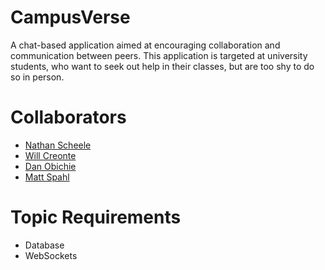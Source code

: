 # CampusVerse
A chat-based application aimed at encouraging collaboration and communication between peers.
This application is targeted at university students, who want to seek out help in their classes, but are too shy to do so in person.

# Collaborators
- [Nathan Scheele](team/NATHAN_SCHEELE.md)
- [Will Creonte](team/WILL_CREONTE.md)
- [Dan Obichie](team/DANIEL_OBICHIE.md)
- [Matt Spahl](team/MATTHEW_SPAHL.md)
# Topic Requirements
- Database
- WebSockets
